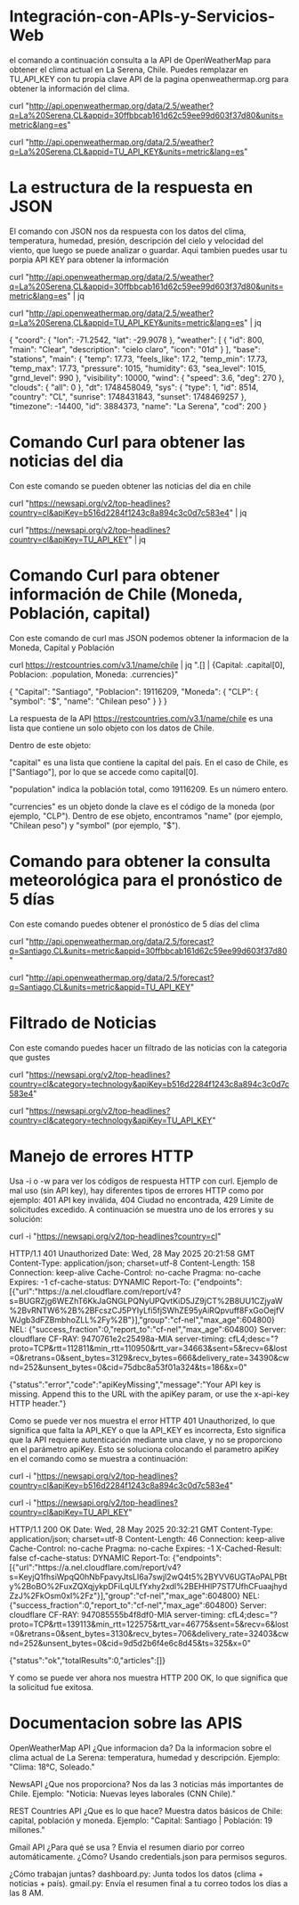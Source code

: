 # Integración-con-APIs-y-Servicios-Web

el comando a continuación consulta a la API de OpenWeatherMap para obtener el clima actual en La Serena, Chile.
Puedes remplazar en TU_API_KEY con tu propia clave API de la pagina openweathermap.org para obtener la información del clima.

curl "http://api.openweathermap.org/data/2.5/weather?q=La%20Serena,CL&appid=30ffbbcab161d62c59ee99d603f37d80&units=metric&lang=es"

curl "http://api.openweathermap.org/data/2.5/weather?q=La%20Serena,CL&appid=TU_API_KEY&units=metric&lang=es"

# La estructura de la respuesta en JSON

El comando con JSON nos da respuesta con los datos del clima, temperatura, humedad, presión, descripción del cielo y velocidad del viento, que luego se puede analizar o guardar.
Aqui tambien puedes usar tu porpia API KEY para obtener la información

curl "http://api.openweathermap.org/data/2.5/weather?q=La%20Serena,CL&appid=30ffbbcab161d62c59ee99d603f37d80&units=metric&lang=es" | jq

curl "http://api.openweathermap.org/data/2.5/weather?q=La%20Serena,CL&appid=TU_API_KEY&units=metric&lang=es" | jq

{
  "coord": {
    "lon": -71.2542,
    "lat": -29.9078
  },
  "weather": [
    {
     "id": 800,
      "main": "Clear",
      "description": "cielo claro",
      "icon": "01d"
    }
  ],
  "base": "stations",
  "main": {
    "temp": 17.73,
    "feels_like": 17.2,
    "temp_min": 17.73,
    "temp_max": 17.73,
    "pressure": 1015,
    "humidity": 63,
    "sea_level": 1015,
    "grnd_level": 990
  },
  "visibility": 10000,
  "wind": {
    "speed": 3.6,
    "deg": 270
  },
  "clouds": {
    "all": 0
  },
  "dt": 1748458049,
  "sys": {
    "type": 1,
    "id": 8514,
    "country": "CL",
    "sunrise": 1748431843,
    "sunset": 1748469257
  },
  "timezone": -14400,
  "id": 3884373,
  "name": "La Serena",
  "cod": 200
}

# Comando Curl para obtener las noticias del dia

Con este comando se pueden obtener las noticias del dia en chile 

curl "https://newsapi.org/v2/top-headlines?country=cl&apiKey=b516d2284f1243c8a894c3c0d7c583e4" | jq

curl "https://newsapi.org/v2/top-headlines?country=cl&apiKey=TU_API_KEY" | jq

# Comando Curl para obtener información de Chile (Moneda, Población, capital)

Con este comando de curl mas JSON podemos obtener la informacion de la Moneda, Capital y Población

curl https://restcountries.com/v3.1/name/chile | jq ".[] | {Capital: .capital[0], Poblacion: .population, Moneda: .currencies}"

{
  "Capital": "Santiago",
  "Poblacion": 19116209,
  "Moneda": {
    "CLP": {
      "symbol": "$",
      "name": "Chilean peso"
    }
  }
}

La respuesta de la API https://restcountries.com/v3.1/name/chile es una lista que contiene un solo objeto con los datos de Chile.

Dentro de este objeto:

"capital" es una lista que contiene la capital del país. En el caso de Chile, es ["Santiago"], por lo que se accede como capital[0].

"population" indica la población total, como 19116209. Es un número entero.

"currencies" es un objeto donde la clave es el código de la moneda (por ejemplo, "CLP"). Dentro de ese objeto, encontramos "name" (por ejemplo, "Chilean peso") y "symbol" (por ejemplo, "$").

# Comando para obtener la consulta meteorológica para el pronóstico de 5 días

Con este comando puedes obtener el pronóstico de 5 días del clima

curl "http://api.openweathermap.org/data/2.5/forecast?q=Santiago,CL&units=metric&appid=30ffbbcab161d62c59ee99d603f37d80"

curl "http://api.openweathermap.org/data/2.5/forecast?q=Santiago,CL&units=metric&appid=TU_API_KEY"

# Filtrado de Noticias

Con este comando puedes hacer un filtrado de las noticias con la categoria que gustes

curl "https://newsapi.org/v2/top-headlines?country=cl&category=technology&apiKey=b516d2284f1243c8a894c3c0d7c583e4"

curl "https://newsapi.org/v2/top-headlines?country=cl&category=technology&apiKey=TU_API_KEY"

# Manejo de errores HTTP

Usa -i o -w para ver los códigos de respuesta HTTP con curl. Ejemplo de mal uso (sin API key), hay diferentes tipos de errores HTTP como por ejemplo: 401 API key inválida, 404 Ciudad no encontrada, 429 Límite de solicitudes excedido. A continuación se muestra uno de los errores y su solución:

curl -i "https://newsapi.org/v2/top-headlines?country=cl"

HTTP/1.1 401 Unauthorized
Date: Wed, 28 May 2025 20:21:58 GMT
Content-Type: application/json; charset=utf-8
Content-Length: 158
Connection: keep-alive
Cache-Control: no-cache
Pragma: no-cache
Expires: -1
cf-cache-status: DYNAMIC
Report-To: {"endpoints":[{"url":"https:\/\/a.nel.cloudflare.com\/report\/v4?s=BUGRZjg6WEZhT6KkJaGNGLPQNyUPQvtKiD5JZ9jCT%2B8UU1CZjyaW%2BvRNTW6%2B%2BFcszCJ5PYIyLfi5fjSWhZE95yAiRQpvuff8FxGoOejfVWJgb3dFZBmbhoZLL%2Fy%2B"}],"group":"cf-nel","max_age":604800}
NEL: {"success_fraction":0,"report_to":"cf-nel","max_age":604800}
Server: cloudflare
CF-RAY: 9470761e2c25498a-MIA
server-timing: cfL4;desc="?proto=TCP&rtt=112811&min_rtt=110950&rtt_var=34663&sent=5&recv=6&lost=0&retrans=0&sent_bytes=3129&recv_bytes=666&delivery_rate=34390&cwnd=252&unsent_bytes=0&cid=75dbc8a53f01a324&ts=186&x=0"

{"status":"error","code":"apiKeyMissing","message":"Your API key is missing. Append this to the URL with the apiKey param, or use the x-api-key HTTP header."}

Como se puede ver nos muestra el error HTTP 401 Unauthorized, lo que significa que falta la API_KEY o que la API_KEY es incorrecta, Esto significa que la API requiere autenticación mediante una clave, y no se proporciono en el parámetro apiKey.
Esto se soluciona colocando el parametro apiKey en el comando como se muestra a continuación:

curl -i "https://newsapi.org/v2/top-headlines?country=cl&apiKey=b516d2284f1243c8a894c3c0d7c583e4"

curl -i "https://newsapi.org/v2/top-headlines?country=cl&apiKey=TU_API_KEY"

HTTP/1.1 200 OK
Date: Wed, 28 May 2025 20:32:21 GMT
Content-Type: application/json; charset=utf-8
Content-Length: 46
Connection: keep-alive
Cache-Control: no-cache
Pragma: no-cache
Expires: -1
X-Cached-Result: false
cf-cache-status: DYNAMIC
Report-To: {"endpoints":[{"url":"https:\/\/a.nel.cloudflare.com\/report\/v4?s=KeyjQ1fhsiWpqQ0hNbFpavyJtsLI6a7swjl2wQ4t5%2BYVV6UGTAoPALPBty%2BoBO%2FuxZQXqjykpDFiLqULfYxhy2xdl%2BEHHlP7ST7UfhCFuaajhydZzJ%2FkOsm0xI%2Fz"}],"group":"cf-nel","max_age":604800}
NEL: {"success_fraction":0,"report_to":"cf-nel","max_age":604800}
Server: cloudflare
CF-RAY: 947085555b4f8df0-MIA
server-timing: cfL4;desc="?proto=TCP&rtt=139113&min_rtt=122575&rtt_var=46775&sent=5&recv=6&lost=0&retrans=0&sent_bytes=3130&recv_bytes=706&delivery_rate=32403&cwnd=252&unsent_bytes=0&cid=9d5d2b6f4e6c8d45&ts=325&x=0"

{"status":"ok","totalResults":0,"articles":[]}

Y como se puede ver ahora nos muestra HTTP 200 OK, lo que significa que la solicitud fue exitosa.

# Documentacion sobre las APIS
OpenWeatherMap API
¿Que informacion da?
Da la informacion sobre el clima actual de La Serena: temperatura, humedad y descripción.
Ejemplo:
"Clima: 18°C, Soleado."

NewsAPI
¿Que nos proporciona?
Nos da las 3 noticias más importantes de Chile.
Ejemplo:
"Noticia: Nuevas leyes laborales (CNN Chile)."

REST Countries API
¿Que es lo que hace?
Muestra datos básicos de Chile: capital, población y moneda.
Ejemplo:
"Capital: Santiago | Población: 19 millones."

Gmail API
¿Para qué se usa ?
Envia el resumen diario por correo automáticamente.
¿Cómo?
Usando credentials.json para permisos seguros.

¿Cómo trabajan juntas?
dashboard.py: Junta todos los datos (clima + noticias + país).
gmail.py: Envía el resumen final a tu correo todos los días a las 8 AM.

